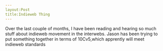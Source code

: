 ```yaml
---
layout:Post
title:Indieweb Thing
---
```

Over the last couple of months, I have been reading and hearing so much stuff about indieweb movement in the interwebs. 
Jason has been trying to put something together in terms of 10Cv5,which apprently will meet indieweb standards
